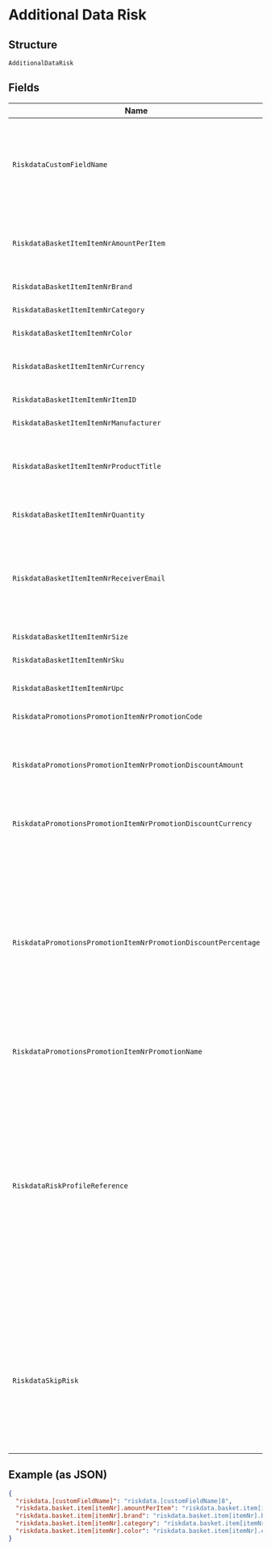 
# Additional Data Risk

## Structure

`AdditionalDataRisk`

## Fields

| Name | Type | Tags | Description |
|  --- | --- | --- | --- |
| `RiskdataCustomFieldName` | `string` | Optional | The data for your custom risk field. For more information, refer to [Create custom risk fields](https://docs.adyen.com/risk-management/configure-custom-risk-rules#step-1-create-custom-risk-fields). |
| `RiskdataBasketItemItemNrAmountPerItem` | `string` | Optional | The price of item in the basket, represented in [minor units](https://docs.adyen.com/development-resources/currency-codes). |
| `RiskdataBasketItemItemNrBrand` | `string` | Optional | Brand of the item. |
| `RiskdataBasketItemItemNrCategory` | `string` | Optional | Category of the item. |
| `RiskdataBasketItemItemNrColor` | `string` | Optional | Color of the item. |
| `RiskdataBasketItemItemNrCurrency` | `string` | Optional | The three-character [ISO currency code](https://en.wikipedia.org/wiki/ISO_4217). |
| `RiskdataBasketItemItemNrItemID` | `string` | Optional | ID of the item. |
| `RiskdataBasketItemItemNrManufacturer` | `string` | Optional | Manufacturer of the item. |
| `RiskdataBasketItemItemNrProductTitle` | `string` | Optional | A text description of the product the invoice line refers to. |
| `RiskdataBasketItemItemNrQuantity` | `string` | Optional | Quantity of the item purchased. |
| `RiskdataBasketItemItemNrReceiverEmail` | `string` | Optional | Email associated with the given product in the basket (usually in electronic gift cards). |
| `RiskdataBasketItemItemNrSize` | `string` | Optional | Size of the item. |
| `RiskdataBasketItemItemNrSku` | `string` | Optional | [Stock keeping unit](https://en.wikipedia.org/wiki/Stock_keeping_unit). |
| `RiskdataBasketItemItemNrUpc` | `string` | Optional | [Universal Product Code](https://en.wikipedia.org/wiki/Universal_Product_Code). |
| `RiskdataPromotionsPromotionItemNrPromotionCode` | `string` | Optional | Code of the promotion. |
| `RiskdataPromotionsPromotionItemNrPromotionDiscountAmount` | `string` | Optional | The discount amount of the promotion, represented in [minor units](https://docs.adyen.com/development-resources/currency-codes). |
| `RiskdataPromotionsPromotionItemNrPromotionDiscountCurrency` | `string` | Optional | The three-character [ISO currency code](https://en.wikipedia.org/wiki/ISO_4217). |
| `RiskdataPromotionsPromotionItemNrPromotionDiscountPercentage` | `string` | Optional | Promotion's percentage discount. It is represented in percentage value and there is no need to include the '%' sign.<br><br>e.g. for a promotion discount of 30%, the value of the field should be 30. |
| `RiskdataPromotionsPromotionItemNrPromotionName` | `string` | Optional | Name of the promotion. |
| `RiskdataRiskProfileReference` | `string` | Optional | Reference number of the risk profile that you want to apply to the payment. If not provided or left blank, the merchant-level account's default risk profile will be applied to the payment. For more information, see [dynamically assign a risk profile to a payment](https://docs.adyen.com/risk-management/create-and-use-risk-profiles#dynamically-assign-a-risk-profile-to-a-payment). |
| `RiskdataSkipRisk` | `string` | Optional | If this parameter is provided with the value **true**, risk checks for the payment request are skipped and the transaction will not get a risk score. |

## Example (as JSON)

```json
{
  "riskdata.[customFieldName]": "riskdata.[customFieldName]8",
  "riskdata.basket.item[itemNr].amountPerItem": "riskdata.basket.item[itemNr].amountPerItem6",
  "riskdata.basket.item[itemNr].brand": "riskdata.basket.item[itemNr].brand0",
  "riskdata.basket.item[itemNr].category": "riskdata.basket.item[itemNr].category8",
  "riskdata.basket.item[itemNr].color": "riskdata.basket.item[itemNr].color6"
}
```

